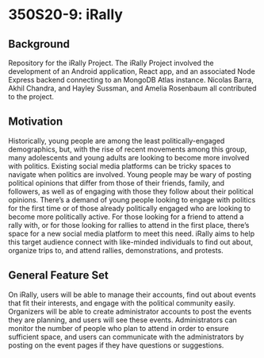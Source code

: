 # 350S20-9: iRally

## Background
Repository for the iRally Project. The iRally Project involved the development of an Android application, React app, and an associated Node Express backend connecting to an MongoDB Atlas instance. Nicolas Barra, Akhil Chandra, and Hayley Sussman, and Amelia Rosenbaum all contributed to the project.

## Motivation
Historically, young people are among the least politically-engaged demographics, but, with the rise of recent movements among this group, many adolescents and young adults are looking to become more involved with politics. Existing social media platforms can be tricky spaces to navigate when politics are involved. Young people may be wary of posting political opinions that differ from those of their friends, family, and followers, as well as of engaging with those they follow about their political opinions. There’s a demand of young people looking to engage with politics for the first time or of those already politically engaged who are looking to become more politically active. 
For those looking for a friend to attend a rally with, or for those looking for rallies to attend in the first place, there’s space for a new social media platform to meet this need. iRally aims to help this target audience connect with like-minded individuals to find out about, organize trips to, and attend rallies, demonstrations, and protests. 

## General Feature Set
On iRally, users will be able to manage their accounts, find out about events that fit their interests, and engage with the political community easily. Organizers will be able to create administrator accounts to post the events they are planning, and users will see these events. Administrators can monitor the number of people who plan to attend in order to ensure sufficient space, and users can communicate with the administrators by posting on the event pages if they have questions or suggestions. 
